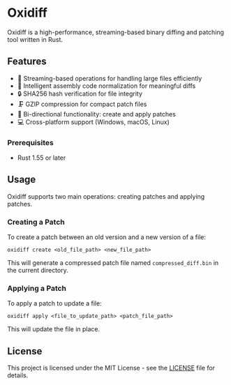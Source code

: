 # Oxidiff

Oxidiff is a high-performance, streaming-based binary diffing and patching tool written in Rust.

## Features

- 🚀 Streaming-based operations for handling large files efficiently
- 🧠 Intelligent assembly code normalization for meaningful diffs
- 🔒 SHA256 hash verification for file integrity
- 🗜️ GZIP compression for compact patch files
- 🔄 Bi-directional functionality: create and apply patches
- 💻 Cross-platform support (Windows, macOS, Linux)

### Prerequisites

- Rust 1.55 or later

## Usage

Oxidiff supports two main operations: creating patches and applying patches.

### Creating a Patch

To create a patch between an old version and a new version of a file:

```
oxidiff create <old_file_path> <new_file_path>
```

This will generate a compressed patch file named `compressed_diff.bin` in the current directory.

### Applying a Patch

To apply a patch to update a file:

```
oxidiff apply <file_to_update_path> <patch_file_path>
```

This will update the file in place.

## License

This project is licensed under the MIT License - see the [LICENSE](LICENSE) file for details.
